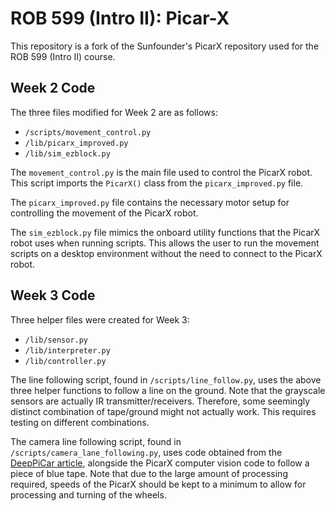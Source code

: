 # ROB 599 (Intro II): Picar-X

This repository is a fork of the Sunfounder's PicarX repository used for the ROB 599 (Intro II) course.

## Week 2 Code

The three files modified for Week 2 are as follows:

- `/scripts/movement_control.py`
- `/lib/picarx_improved.py`
- `/lib/sim_ezblock.py`

The `movement_control.py` is the main file used to control the PicarX robot. This script imports the `PicarX()` class from the `picarx_improved.py` file.

The `picarx_improved.py` file contains the necessary motor setup for controlling the movement of the PicarX robot.

The `sim_ezblock.py` file mimics the onboard utility functions that the PicarX robot uses when running scripts. This allows the user to run the movement scripts on a desktop environment without the need to connect to the PicarX robot.

## Week 3 Code

Three helper files were created for Week 3:

- `/lib/sensor.py`
- `/lib/interpreter.py`
- `/lib/controller.py`

The line following script, found in `/scripts/line_follow.py`, uses the above three helper functions to follow a line on the ground. Note that the grayscale sensors are actually IR transmitter/receivers. Therefore, some seemingly distinct combination of tape/ground might not actually work. This requires testing on different combinations.

The camera line following script, found in `/scripts/camera_lane_following.py`, uses code obtained from the [DeepPiCar article](https://towardsdatascience.com/deeppicar-part-4-lane-following-via-opencv-737dd9e47c96), alongside the PicarX computer vision code to follow a piece of blue tape. Note that due to the large amount of processing required, speeds of the PicarX should be kept to a minimum to allow for processing and turning of the wheels.
